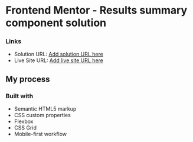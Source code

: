 # Frontend Mentor - Results summary component solution

### Links

- Solution URL: [Add solution URL here](https://your-solution-url.com)
- Live Site URL: [Add live site URL here]( https://siddhantkhot.github.io/Results-summary-component/)

## My process

### Built with

- Semantic HTML5 markup
- CSS custom properties
- Flexbox
- CSS Grid
- Mobile-first workflow
